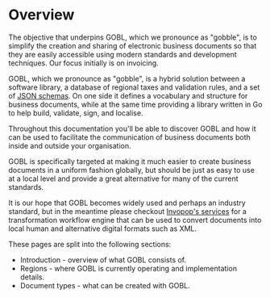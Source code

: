 # Overview

The objective that underpins GOBL, which we pronounce as "gobble", is to simplify the creation and sharing of electronic business documents so that they are easily accessible using modern standards and development techniques. Our focus initially is on invoicing.

GOBL, which we pronounce as "gobble", is a hybrid solution between a software library, a database of regional taxes and validation rules, and a set of [JSON schemas](https://json-schema.org). On one side it defines a vocabulary and structure for business documents, while at the same time providing a library written in Go to help build, validate, sign, and localise.

Throughout this documentation you'll be able to discover GOBL and how it can be used to facilitate the communication of business documents both inside and outside your organisation.

GOBL is specifically targeted at making it much easier to create business documents in a uniform fashion globally, but should be just as easy to use at a local level and provide a great alternative for many of the current standards.

It is our hope that GOBL becomes widely used and perhaps an industry standard, but in the meantime please checkout [Invopop's services](https://invopop.com) for a transformation workflow engine that can be used to convert documents into local human and alternative digital formats such as XML.

These pages are split into the following sections:

* Introduction - overview of what GOBL consists of.
* Regions - where GOBL is currently operating and implementation details.
* Document types - what can be created with GOBL.
